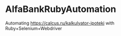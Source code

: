 # AlfaBankRubyAutomation

Automating https://calcus.ru/kalkulyator-ipoteki with Ruby+Selenium+Webdriver
